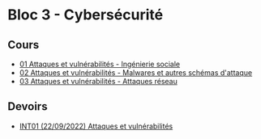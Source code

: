 # Bloc 3 - Cybersécurité

## Cours

- [01 Attaques et vulnérabilités - Ingénierie sociale](pdf/cs1_01_ingenierie_sociale.pdf)
- [02 Attaques et vulnérabilités - Malwares et autres schémas d'attaque](pdf/cs1_02_malwares_et_autres.pdf)
- [03 Attaques et vulnérabilités - Attaques réseau](pdf/cs1_03_attaques_reseau.pdf)

## Devoirs

- [INT01 (22/09/2022) Attaques et vulnérabilités](pdf/B3_S1_INT01_20220922.pdf)

